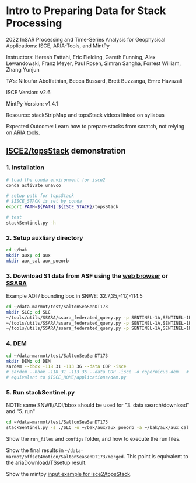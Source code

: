 # Intro to Preparing Data for Stack Processing
2022 InSAR Processing and Time-Series Analysis for Geophysical Applications: ISCE, ARIA-Tools, and MintPy

Instructors: Heresh Fattahi, Eric Fielding, Gareth Funning, Alex Lewandowski, Franz Meyer, Paul Rosen, Simran Sangha, Forrest William, Zhang Yunjun

TA’s: Niloufar Abolfathian, Becca Bussard, Brett Buzzanga, Emre Havazali

ISCE Version: v2.6

MintPy Version: v1.4.1

Resource: stackStripMap and topsStack videos linked on syllabus

Expected Outcome: Learn how to prepare stacks from scratch, not relying on ARIA tools.  


## [ISCE2/topsStack](https://github.com/isce-framework/isce2/blob/main/contrib/stack/topsStack/README.md) demonstration

### 1. Installation

```bash
# load the conda environment for isce2
conda activate unavco

# setup path for topsStack
# $ISCE_STACK is set by conda
export PATH=${PATH}:${ISCE_STACK}/topsStack

# test
stackSentinel.py -h
```

### 2. Setup auxliary directory

```bash
cd ~/bak
mkdir aux; cd aux
mkdir aux_cal aux_poeorb
```

### 3. Download S1 data from ASF using the [web browser](https://search.asf.alaska.edu/#/) or [SSARA](https://www.unavco.org/gitlab/unavco_public/ssara_client)

Example AOI / bounding box in SNWE: 32.7,35,-117,-114.5

```bash
cd ~/data-marmot/test/SaltonSeaSenDT173
mkdir SLC; cd SLC
~/tools/utils/SSARA/ssara_federated_query.py -p SENTINEL-1A,SENTINEL-1B -r 173 -b '32.7,35,-117,-114.5' --print
~/tools/utils/SSARA/ssara_federated_query.py -p SENTINEL-1A,SENTINEL-1B -r 173 -b '32.7,35,-117,-114.5' --kml
~/tools/utils/SSARA/ssara_federated_query.py -p SENTINEL-1A,SENTINEL-1B -r 173 -b '32.7,35,-117,-114.5' --download --parallel=4
```

### 4. DEM

```bash
cd ~/data-marmot/test/SaltonSeaSenDT173
mkdir DEM; cd DEM
sardem --bbox -118 31 -113 36 --data COP -isce
# sardem --bbox -118 31 -113 36 --data COP -isce -o copernicus.dem   # pre-stage
# equivalent to $ISCE_HOME/applications/dem.py
```

### 5. Run stackSentinel.py

NOTE: same SNWE/AOI/bbox should be used for "3. data search/download" and "5. run"

```bash
cd ~/data-marmot/test/SaltonSeaSenDT173
stackSentinel.py -s ./SLC -o ~/bak/aux/aux_poeorb -a ~/bak/aux/aux_cal --dem ./DEM/copernicus.dem --coregistration geometry -n '1 2 3' --bbox '32.7 35 -117 -114.5' -W interferogram -c 3 --azimuth_looks 5 --range_looks 15 -f 0.5 -u snaphu
```

Show the `run_files` and `configs` folder, and how to execute the run files.

Show the final results in `~/data-marmot/offset4motion/SaltonSeaSenDT173/merged`. This point is equivalent to the ariaDownload/TSsetup result.

Show the mintpy [input example for isce2/topsStack](https://mintpy.readthedocs.io/en/latest/dir_structure/#isce_topsstack).
